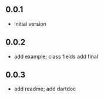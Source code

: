 ## 0.0.1
* Initial version


## 0.0.2
* add example; class fields add final


## 0.0.3
* add readme; add dartdoc
